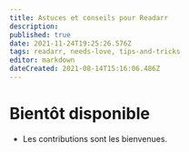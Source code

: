 ```yaml
---
title: Astuces et conseils pour Readarr
description: 
published: true
date: 2021-11-24T19:25:26.576Z
tags: readarr, needs-love, tips-and-tricks
editor: markdown
dateCreated: 2021-08-14T15:16:06.486Z
---
```


# Bientôt disponible

- Les contributions sont les bienvenues.